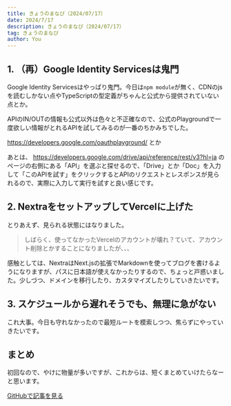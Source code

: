 ```yaml
---
title: きょうのまなび（2024/07/17）
date: 2024/7/17
description: きょうのまなび（2024/07/17）
tag: きょうのまなび
author: You
---
```


## 1. （再）Google Identity Servicesは鬼門

Google Identity Servicesはやっぱり鬼門。今日は`npm module`が無く、CDNのjsを読むしかない点やTypeScriptの型定義がちゃんと公式から提供されていない点とか。

APIのIN/OUTの情報も公式以外は色々と不正確なので、公式のPlaygroundで一度欲しい情報がとれるAPIを試してみるのが一番のちかみちでした。

https://developers.google.com/oauthplayground/ とか

あとは、 https://developers.google.com/drive/api/reference/rest/v3?hl=ja のページの右側にある「API」を選ぶと探せるので、「Drive」とか「Doc」を入力して「このAPIを試す」をクリックするとAPIのリクエストとレスポンスが見られるので、実際に入力して実行を試すと良い感じです。

## 2. NextraをセットアップしてVercelに上げた

とりあえず、見られる状態にはなりました。

> しばらく、使ってなかったVercelのアカウントが壊れ？ていて、アカウント削除とかすることになりましたが、、、

感触としては、NextraはNext.jsの拡張でMarkdownを使ってブログを書けるようになりますが、パスに日本語が使えなかったりするので、ちょっと戸惑いました。少しづつ、ドメインを移行したり、カスタマイズしたりしていきたいです。

## 3. スケジュールから遅れそうでも、無理に急がない

これ大事。今日も守れなかったので最短ルートを模索しつつ、焦らずにやっていきたいです。

## まとめ

初回なので、やけに物量が多いですが、これからは、短くまとめていけたらなーと思います。

[GitHubで記事を見る](https://github.com/kght6123/kght6123.page/blob/master/content/posts/きょうのまなび/20240716.md)
